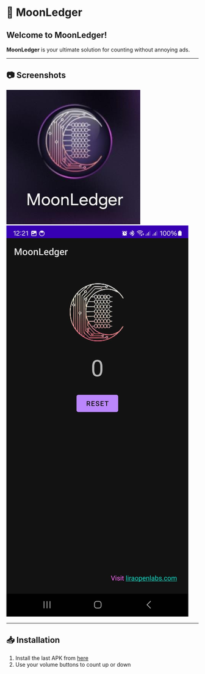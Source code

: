 # 🌙 MoonLedger

## Welcome to MoonLedger!

**MoonLedger** is your ultimate solution for counting without annoying ads. 

---

## 📷 Screenshots

![Screenshot 1](https://github.com/LiraOL/MoonLedger/blob/master/Vista%20inicio.jpeg)
![Screenshot 2](https://github.com/LiraOL/MoonLedger/blob/master/Vista%20aplicacion.jpeg)

---

## 📥 Installation

1. Install the last APK from [here](https://drive.google.com/drive/folders/1EmO-6sULB-bquPrRFXYLE6x-gP9cCA6W?usp=drive_link)
3. Use your volume buttons to count up or down
